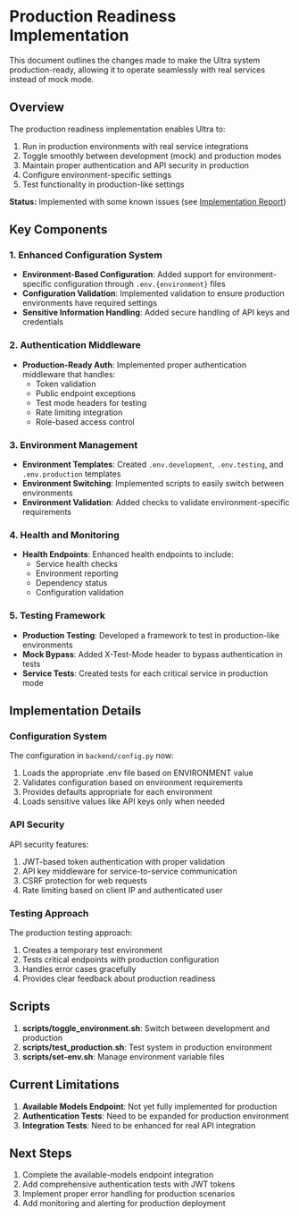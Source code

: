 # Production Readiness Implementation

This document outlines the changes made to make the Ultra system production-ready, allowing it to operate seamlessly with real services instead of mock mode.

## Overview

The production readiness implementation enables Ultra to:

1. Run in production environments with real service integrations
2. Toggle smoothly between development (mock) and production modes
3. Maintain proper authentication and API security in production
4. Configure environment-specific settings
5. Test functionality in production-like settings

**Status:** Implemented with some known issues (see [Implementation Report](./production_readiness_implementation_report.md))

## Key Components

### 1. Enhanced Configuration System

- **Environment-Based Configuration**: Added support for environment-specific configuration through `.env.{environment}` files
- **Configuration Validation**: Implemented validation to ensure production environments have required settings
- **Sensitive Information Handling**: Added secure handling of API keys and credentials

### 2. Authentication Middleware

- **Production-Ready Auth**: Implemented proper authentication middleware that handles:
  - Token validation
  - Public endpoint exceptions
  - Test mode headers for testing
  - Rate limiting integration
  - Role-based access control

### 3. Environment Management

- **Environment Templates**: Created `.env.development`, `.env.testing`, and `.env.production` templates
- **Environment Switching**: Implemented scripts to easily switch between environments
- **Environment Validation**: Added checks to validate environment-specific requirements

### 4. Health and Monitoring

- **Health Endpoints**: Enhanced health endpoints to include:
  - Service health checks
  - Environment reporting
  - Dependency status
  - Configuration validation

### 5. Testing Framework

- **Production Testing**: Developed a framework to test in production-like environments
- **Mock Bypass**: Added X-Test-Mode header to bypass authentication in tests
- **Service Tests**: Created tests for each critical service in production mode

## Implementation Details

### Configuration System

The configuration in `backend/config.py` now:

1. Loads the appropriate .env file based on ENVIRONMENT value
2. Validates configuration based on environment requirements
3. Provides defaults appropriate for each environment
4. Loads sensitive values like API keys only when needed

### API Security

API security features:

1. JWT-based token authentication with proper validation
2. API key middleware for service-to-service communication
3. CSRF protection for web requests
4. Rate limiting based on client IP and authenticated user

### Testing Approach

The production testing approach:

1. Creates a temporary test environment
2. Tests critical endpoints with production configuration
3. Handles error cases gracefully
4. Provides clear feedback about production readiness

## Scripts

1. **scripts/toggle_environment.sh**: Switch between development and production
2. **scripts/test_production.sh**: Test system in production environment
3. **scripts/set-env.sh**: Manage environment variable files

## Current Limitations

1. **Available Models Endpoint**: Not yet fully implemented for production
2. **Authentication Tests**: Need to be expanded for production environment
3. **Integration Tests**: Need to be enhanced for real API integration

## Next Steps

1. Complete the available-models endpoint integration
2. Add comprehensive authentication tests with JWT tokens
3. Implement proper error handling for production scenarios
4. Add monitoring and alerting for production deployment

